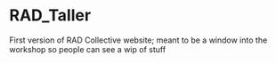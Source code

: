 # RAD_Taller
First version of RAD Collective website; meant to be a window into the workshop so people can see a wip of stuff
